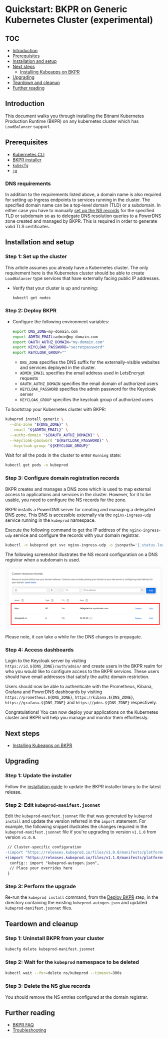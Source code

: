 # Quickstart: BKPR on Generic Kubernetes Cluster (experimental)

## TOC

- [Introduction](#introduction)
- [Prerequisites](#prerequisites)
- [Installation and setup](#installation-and-setup)
- [Next steps](#next-steps)
  + [Installing Kubeapps on BKPR](kubeapps-on-bkpr.md)
- [Upgrading](#upgrading)
- [Teardown and cleanup](#teardown-and-cleanup)
- [Further reading](#further-reading)

## Introduction

This document walks you through installing the Bitnami Kubernetes Production Runtime (BKPR) on any kubernetes cluster which has `LoadBalancer` support.

## Prerequisites

* [Kubernetes CLI](https://kubernetes.io/docs/tasks/tools/install-kubectl/)
* [BKPR installer](install.md)
* [`kubecfg`](https://github.com/ksonnet/kubecfg/releases)
* [`jq`](https://stedolan.github.io/jq/)

### DNS requirements

In addition to the requirements listed above, a domain name is also required for setting up Ingress endpoints to services running in the cluster. The specified domain name can be a top-level domain (TLD) or a subdomain. In either case you have to manually [set up the NS records](#step-3-configure-domain-registration-records) for the specified TLD or subdomain so as to delegate DNS resolution queries to a PowerDNS zone created and managed by BKPR.  This is required in order to generate valid TLS certificates.

## Installation and setup

### Step 1: Set up the cluster

This article assumes you already have a Kubernetes cluster. The only requirement here is the Kubernetes cluster should be able to create `LoadBalancer` type services that have externally facing public IP addresses.

* Verify that your cluster is up and running:

  ```bash
  kubectl get nodes
  ```

### Step 2: Deploy BKPR

* Configure the following environment variables:

  ```bash
  export DNS_ZONE=my-domain.com
  export ADMIN_EMAIL=admin@my-domain.com
  export OAUTH_AUTHZ_DOMAIN="my-domain.com"
  export KEYCLOAK_PASSWORD="secretpassword"
  export KEYCLOAK_GROUP=""
  ```

  - `DNS_ZONE` specifies the DNS suffix for the externally-visible websites and services deployed in the cluster.
  - `ADMIN_EMAIL` specifies the email address used in LetsEncrypt requests
  - `OAUTH_AUTHZ_DOMAIN` specifies the email domain of authorized users
  - `KEYCLOAK_PASSWORD` specifies the admin password for the Keycloak server
  - `KEYCLOAK_GROUP` specifies the keycloak group of authorized users

To bootstrap your Kubernetes cluster with BKPR:

  ```bash
  kubeprod install generic \
    --dns-zone "${DNS_ZONE}" \
    --email "${ADMIN_EMAIL}" \
    --authz-domain "${OAUTH_AUTHZ_DOMAIN}" \
    --keycloak-password "${KEYCLOAK_PASSWORD}" \
    --keycloak-group "${KEYCLOAK_GROUP}"
  ```

Wait for all the pods in the cluster to enter `Running` state:

  ```bash
  kubectl get pods -n kubeprod
  ```

### Step 3: Configure domain registration records

BKPR creates and manages a DNS zone which is used to map external access to applications and services in the cluster. However, for it to be usable, you need to configure the NS records for the zone.

BKPR installs a PowerDNS server for creating and managing a delegated DNS zone. This DNS is accessible externally via the `nginx-ingress-udp` service running in the `kubeprod` namespace.

Execute the following command to get the IP address of the `nginx-ingress-udp` service and configure the records with your domain registrar.

  ```bash
  kubectl -n kubeprod get svc nginx-ingress-udp -o jsonpath='{.status.loadBalancer.ingress[0].ip}'
  ```

The following screenshot illustrates the NS record configuration on a DNS registrar when a subdomain is used.

![Google Domains NS Configuration for subdomain](images/google-domains-generic-zone-ns-config.png)

Please note, it can take a while for the DNS changes to propagate.

### Step 4: Access dashboards

Login to the Keycloak server by visiting `https://id.${DNS_ZONE}/auth/admin/` and create users in the BKPR realm for who you would like to configure access to the BKPR services. These users should have email addresses that satisfy the authz domain restriction.

Users should now be able to authenticate with the Prometheus, Kibana, Grafana and PowerDNS dashboards by visiting `https://prometheus.${DNS_ZONE}`, `https://kibana.${DNS_ZONE}`, `https://grafana.${DNS_ZONE}` and `https://pdns.${DNS_ZONE}` respectively.

Congratulations! You can now deploy your applications on the Kubernetes cluster and BKPR will help you manage and monitor them effortlessly.

## Next steps

- [Installing Kubeapps on BKPR](kubeapps-on-bkpr.md)

## Upgrading

### Step 1: Update the installer

Follow the [installation guide](install.md) to update the BKPR installer binary to the latest release.

### Step 2: Edit `kubeprod-manifest.jsonnet`

Edit the `kubeprod-manifest.jsonnet` file that was generated by `kubeprod install` and update the version referred in the `import` statement. For example, the following snippet illustrates the changes required in the `kubeprod-manifest.jsonnet` file if you're upgrading to version `v1.1.0` from version `v1.0.0`.

```diff
 // Cluster-specific configuration
-(import "https://releases.kubeprod.io/files/v1.0.0/manifests/platforms/generic.jsonnet") {
+(import "https://releases.kubeprod.io/files/v1.1.0/manifests/platforms/generic.jsonnet") {
  config:: import "kubeprod-autogen.json",
  // Place your overrides here
 }
```

### Step 3: Perform the upgrade

Re-run the `kubeprod install` command, from the [Deploy BKPR](#step-2-deploy-bkpr) step, in the directory containing the existing `kubeprod-autogen.json` and updated `kubeprod-manifest.jsonnet` files.

## Teardown and cleanup

### Step 1: Uninstall BKPR from your cluster

  ```bash
  kubecfg delete kubeprod-manifest.jsonnet
  ```

### Step 2: Wait for the `kubeprod` namespace to be deleted

  ```bash
  kubectl wait --for=delete ns/kubeprod --timeout=300s
  ```

### Step 3: Delete the NS glue records

You should remove the NS entries configured at the domain registrar.

## Further reading

- [BKPR FAQ](FAQ.md)
- [Troubleshooting](troubleshooting.md)
